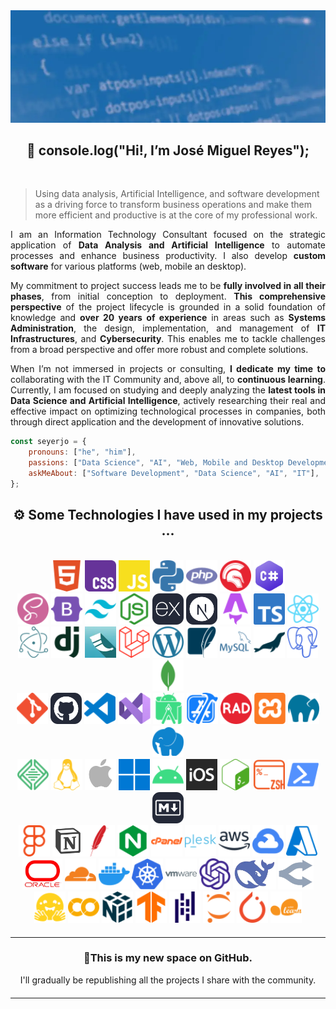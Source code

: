 <img src="./assets/images/github-profile-banner.webp" />

<h2 align="center">
    👋 console.log("Hi!, I’m José Miguel Reyes");
</h2>

<br/>

<blockquote>
Using data analysis, Artificial Intelligence, and software development as a driving force to transform business operations and make them more efficient and productive is at the core of my professional work.
</blockquote>

<p align="justify">
 I am an Information Technology Consultant focused on the strategic application of <span style= "font-weight: bold;">Data Analysis and Artificial Intelligence</span> to automate processes and enhance business productivity. I also develop <span style= "font-weight: bold;">custom software</span> for various platforms (web, mobile an desktop).
</p>

<p align="justify">
My commitment to project success leads me to be <span style= "font-weight: bold;">fully involved in all their phases</span>, from initial conception to deployment. <span style= "font-weight: bold;">This comprehensive perspective</span> of the project lifecycle is grounded in a solid foundation of knowledge and <span style= "font-weight: bold;">over 20 years of experience</span> in areas such as <span style= "font-weight: bold;">Systems Administration</span>, the design, implementation, and management of <span style= "font-weight: bold;">IT Infrastructures</span>, and <span style= "font-weight: bold;">Cybersecurity</span>. This enables me to tackle challenges from a broad perspective and offer more robust and complete solutions.
</p>

<p align="justify">
When I’m not immersed in projects or consulting, <span style= "font-weight: bold;">I dedicate my time to</span> collaborating with the IT Community and, above all, to <span style= "font-weight: bold;">continuous learning</span>. Currently, I am focused on studying and deeply analyzing the <span style= "font-weight: bold;">latest tools in Data Science and Artificial Intelligence</span>, actively researching their real and effective impact on optimizing technological processes in companies, both through direct application and the development of innovative solutions.
</p>

```javascript
const seyerjo = {
	pronouns: ["he", "him"],
	passions: ["Data Science", "AI", "Web, Mobile and Desktop Development"],
	askMeAbout: ["Software Development", "Data Science", "AI", "IT"],
};
```

<h2 align="center">
    ⚙️ Some Technologies I have used in my projects ...
</h2>

<br/>

<div align="center">
    <img src="./assets/images/html5.svg" alt="HTML" height="50px" title="HTML" />
    <img src="./assets/images/css.svg" alt="CSS" height="50px" title="CSS" />
    <img src="./assets/images/javascript.svg" alt="JavaScript" height="50px" title="JavaScript" />
    <img src="./assets/images/python.svg" alt="Python" height="50px" title="Python" />
    <img src="./assets/images/php.svg" alt="PHP" height="50px" title="PHP" />
    <img src="./assets/images/delphi.svg" alt="Object Pascal (Delphi)" height="50px" title="Object Pascal (Delphi)" />
    <img src="./assets/images/csharp.webp" alt="C#" height="50px" title="C#" />
</div>

<div align="center">
    <img src="./assets/images/sass.svg" alt="Sass" height="50px" title="Sass" />
    <img src="./assets/images/bootstrap.svg" alt="Bootstrap" height="50px" title="Bootstrap" />
    <img src="./assets/images/tailwindcss.svg" alt="Tailwind CSS" height="50px" title="Tailwind CSS" />
    <img src="./assets/images/nodedotjs.svg" alt="Node.JS" height="50px" title="Node.JS" />
    <img src="./assets/images/express.svg" alt="Express.JS" height="50px" title="Express.JS" />
    <img src="./assets/images/nextdotjs.svg" alt="Next.JS" height="50px" title="Next.JS" />
    <img src="./assets/images/astro.svg" alt="Astro" height="50px" title="Astro" />
    <img src="./assets/images/typescript.svg" alt="TypeScript" height="50px" title="TypeScript" />
    <img src="./assets/images/react.svg" alt="React.JS & React Native" height="50px" title="React.JS & React Native" />
</div>

<div align="center">
    <img src="./assets/images/electron.svg" alt="Electron" height="50px" title="Electron" />
    <img src="./assets/images/django.svg" alt="Django" height="50px" title="Django" />
    <img src="./assets/images/flask.webp" alt="Flask" height="50px" title="Flask" />
    <img src="./assets/images/laravel.svg" alt="Laravel" height="50px" title="Laravel" />
    <img src="./assets/images/wordpress.svg" alt="WordPress Core & Headless" height="50px" title="WordPress Core & Headless" />
    <img src="./assets/images/sqlite.svg" alt="SQLite" height="50px" title="SQLite" />
    <img src="./assets/images/mysql.svg" alt="MySQL" height="50px" title="MySQL" />
    <img src="./assets/images/mariadb.svg" alt="MariaDB" height="50px" title="MariaDB" />
    <img src="./assets/images/postgresql.svg" alt="PostgreSQL" height="50px" title="PostgreSQL" />
    <img src="./assets/images/mongodb.svg" alt="MongoDB" height="50px" title="MongoDB" />
</div>

<div align="center">
    <img src="./assets/images/git.svg" alt="Git" height="50px" title="Git" />
    <img src="./assets/images/github.svg" alt="GitHub" height="50px" title="GitHub" />
    <img src="./assets/images/visualstudiocode.svg" alt="Visual Studio Code" height="50px" title="Visual Studio Code" />
    <img src="./assets/images/visualstudio.webp" alt="Visual Studio" height="50px" title="Visual Studio" />
    <img src="./assets/images/androidstudio.svg" alt="Android Studio" height="50px" title="Android Studio" />
        <img src="./assets/images/xcode.svg" alt="Xcode" height="50px" title="Xcode" />
    <img src="./assets/images/radstudio.svg" alt="RAD Studio" height="50px" title="RAD Studio" />
    <img src="./assets/images/xampp.svg" alt="XAMPP" height="50px" title="XAMPP" />
    <img src="./assets/images/mamp.svg" alt="MAMP" height="50px" title="MAMP" />
    <img src="./assets/images/laragon.svg" alt="Laragon" height="50px" title="Laragon" />
</div>

<div align="center">
    <img src="./assets/images/local.svg" alt="Local by Flywheel" height="50px" title="Local by Flywheel" />
    <img src="./assets/images/linux.svg" alt="Linux" height="50px" title="Linux" />
    <img src="./assets/images/macos.png" alt="MacOS" height="50px" title="MacOS" />
    <img src="./assets/images/windows.svg" alt="Windows" height="50px" title="Windows" />
    <img src="./assets/images/android.svg" alt="Android" height="50px" title="Android" />
    <img src="./assets/images/ios.svg" alt="iOS" height="50px" title="iOS" />
    <img src="./assets/images/gnubash.svg" alt="GNU Bash" height="50px" title="GNU Bash" />
    <img src="./assets/images/zsh.svg" alt="Z-Shell" height="50px" title="Z-Shell" />
    <img src="./assets/images/powershell.svg" alt="Powershell" height="50px" title="Powershell" />
    <img src="./assets/images/markdown.svg" alt="Markdown" height="50px" title="Markdown" />
</div>

<div align="center">
    <img src="./assets/images/figma.svg" alt="Figma" height="50px" title="Figma" />
    <img src="./assets/images/notion.png" alt="Notion" height="50px" title="Notion" /><img src="./assets/images/apache.svg" alt="Apache Server" height="50px" title="Apache Server" />
    <img src="./assets/images/nginx.svg" alt="Nginx Server" height="50px" title="Nginx Server" />
    <img src="./assets/images/cpanel.svg" alt="cPanel" height="50px" title="cPanel" />
    <img src="./assets/images/plesk.svg" alt="Plesk" height="50px" title="Plesk" />
    <img src="./assets/images/amazonaws.svg" alt="Amazon Web Services" height="50px" title="Amazon Web Services" />
    <img src="./assets/images/googlecloud.svg" alt="Google Cloud" height="50px" title="Google Cloud" />
    <img src="./assets/images/microsoftazure.svg" alt="Microsoft Azure" height="50px" title="Microsoft Azure" />
</div>

<div align="center">
    <img src="./assets/images/oraclecloud.webp" alt="Oracle Cloud" height="50px" title="Oracle Cloud" />
    <img src="./assets/images/cloudflare.svg" alt="Cloudflare" height="50px" title="Cloudflare" />    
    <img src="./assets/images/docker.svg" alt="Docker" height="50px" title="Docker" /> 
    <img src="./assets/images/kubernetes.svg" alt="Kubernetes" height="50px" title="Kubernetes" /> 
    <img src="./assets/images/vmware.svg" alt="VMware Infrastructure" height="50px" title="VMware Infrastructure" />
    <img src="./assets/images/openai.svg" alt="Open AI" height="50px" title="Open AI" />
    <img src="./assets/images/deepseek.webp" alt="DeepSeek" height="50px" title="DeepSeek" />
    <img src="./assets/images/openrouter.webp" alt="Open Router" height="50px" title="Open Router" />
</div>

<div align="center">
    <img src="./assets/images/huggingface.svg" alt="Hugging Face" height="50px" title="Hugging Face" />
    <img src="./assets/images/googlecolab.svg" alt="Google Colab" height="50px" title="Google Colab" />
    <img src="./assets/images/numpy.svg" alt="NumPy" height="50px" title="NumPy" />
    <img src="./assets/images/tensorflow.svg" alt="Tensorflow" height="50px" title="Tensorflow" />
    <img src="./assets/images/pandas.svg" alt="Pandas" height="50px" title="Pandas" />
    <img src="./assets/images/jupyter.svg" alt="Jupyter Notebooks" height="50px" title="Jupyter Notebooks" />
    <img src="./assets/images/pytorch.svg" alt="Pytorch" height="50px" title="Pytorch" />
    <img src="./assets/images/scikitlearn.svg" alt="Scikit-learn" height="50px" title="Scikit-learn" />
</div>

<hr style="border: none; height: 1px; margin: 20px 0;">

<h3 align="center">📌This is my new space on GitHub.</h3>
<p align="center">I'll gradually be republishing all the projects I share with the community.</p>

<hr style="border: none; height: 1px; margin: 20px 0;">
